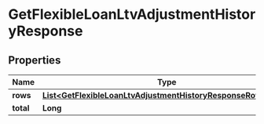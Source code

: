 

# GetFlexibleLoanLtvAdjustmentHistoryResponse


## Properties

| Name | Type | Description | Notes |
|------------ | ------------- | ------------- | -------------|
|**rows** | [**List&lt;GetFlexibleLoanLtvAdjustmentHistoryResponseRowsInner&gt;**](GetFlexibleLoanLtvAdjustmentHistoryResponseRowsInner.md) |  |  [optional] |
|**total** | **Long** |  |  [optional] |



